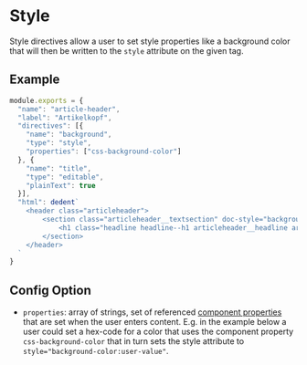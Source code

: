 # Style

Style directives allow a user to set style properties like a background color that will then be written to the `style` attribute on the given tag.

## Example

```javascript
module.exports = {
  "name": "article-header",
  "label": "Artikelkopf",
  "directives": [{
    "name": "background",
    "type": "style",
    "properties": ["css-background-color"]
  }, {
    "name": "title",
    "type": "editable",
    "plainText": true
  }],
  "html": dedent`
    <header class="articleheader">
        <section class="articleheader__textsection" doc-style="background">
            <h1 class="headline headline--h1 articleheader__headline articleheader__headline--h1" doc-editable="title">Artikel Headline</h1>
        </section>
    </header>
  `
}
```

## Config Option

- `properties`: array of strings, set of referenced [component properties](../design.md#component-properties) that are set when the user enters content. E.g. in the example below a user could set a hex-code for a color that uses the component property `css-background-color` that in turn sets the style attribute to `style="background-color:user-value"`.
